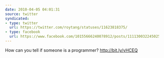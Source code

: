 ```yaml
---
date: 2010-04-05 04:01:31
source: twitter
syndicated:
- type: twitter
  url: https://twitter.com/roytang/statuses/11623818375/
- type: facebook
  url: https://www.facebook.com/10155666240078912/posts/111130032245025
---
```


How can you tell if someone is a programmer? http://bit.ly/yHCEQ